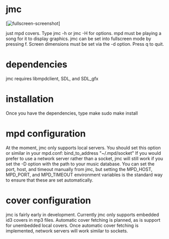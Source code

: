 jmc
===

[![fullscreen-screenshot](https://github.com/rbong/jmc/img/screen1.png)]

just mpd covers. Type jmc -h or jmc -H for options. mpd must be playing a song
for it to display graphics. jmc can be set into fullscreen mode by pressing f.
Screen dimensions must be set via the -d option. Press q to quit.

dependencies
===
jmc requires libmpdclient, SDL, and SDL\_gfx

installation
===
Once you have the dependencies, type
make
sudo make install

mpd configuration
===
At the moment, jmc only supports local servers. You should set this option or
similar in your mpd.conf:
bind\_to\_address		"~/.mpd/socket"
If you would prefer to use a network server rather than a socket, jmc will
still work if you set the -D option with the path to your music database.
You can set the port, host, and timeout manually from jmc, but setting the
MPD\_HOST, MPD\_PORT, and MPD\_TIMEOUT environment variables is the standard way
to ensure that these are set automatically.

cover configuration
===
jmc is fairly early in development. Currently jmc only supports embedded id3
covers in mp3 files. Automatic cover fetching is planned, as is support for
unembedded local covers. Once automatic cover fetching is implemented, network
servers will work similar to sockets.
